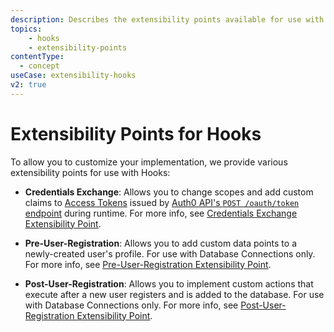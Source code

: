 ```yaml
---
description: Describes the extensibility points available for use with Hooks
topics:
    - hooks
    - extensibility-points
contentType:
  - concept
useCase: extensibility-hooks
v2: true
---
```

# Extensibility Points for Hooks

To allow you to customize your implementation, we provide various extensibility points for use with Hooks:

- **Credentials Exchange**: Allows you to change scopes and add custom claims to [Access Tokens](/tokens/overview-access-tokens) issued by [Auth0 API's `POST /oauth/token` endpoint](/api/authentication#authorization-code) during runtime. For more info, see [Credentials Exchange Extensibility Point](/hooks/concepts/credentials-exchange-extensibility-point).

- **Pre-User-Registration**: Allows you to add custom data points to a newly-created user's profile. For use with Database Connections only. For more info, see [Pre-User-Registration Extensibility Point](/hooks/concepts/pre-user-registration-extensibility-point).

- **Post-User-Registration**: Allows you to implement custom actions that execute after a new user registers and is added to the database. For use with Database Connections only. For more info, see [Post-User-Registration Extensibility Point](/hooks/concepts/post-user-registration-extensibility-point).
